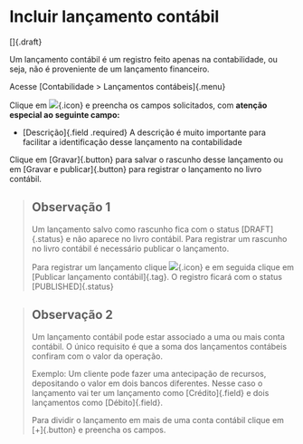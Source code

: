 # Incluir lançamento contábil

[]{.draft}

Um lançamento contábil é um registro feito apenas na contabilidade, ou seja, não é proveniente de um lançamento financeiro.

Acesse [Contabilidade > Lançamentos contábeis]{.menu}

Clique em ![](https://static.zenerp.app.br/icons/action-create.svg){.icon} e preencha os campos solicitados, com **atenção especial ao seguinte campo:**

* [Descrição]{.field .required} A descrição é muito importante para facilitar a identificação desse lançamento na contabilidade

Clique em [Gravar]{.button} para salvar o rascunho desse lançamento ou em [Gravar e publicar]{.button} para registrar o lançamento no livro contábil.

>## Observação 1
>
> Um lançamento salvo como rascunho fica com o status [DRAFT]{.status} e não aparece no livro contábil. Para registrar um rascunho no livro contábil é necessário publicar o lançamento.
>
> Para registrar um lançamento clique ![](https://static.zenerp.app.br/icons/action-forward.svg){.icon} e em seguida clique em [Publicar lançamento contábil]{.tag}. O registro ficará com o status [PUBLISHED]{.status}

>## Observação 2
>
> Um lançamento contábil pode estar associado a uma ou mais conta contábil. O único requisito é que a soma dos lançamentos contábeis confiram com o valor da operação.
>
> Exemplo: Um cliente pode fazer uma antecipação de recursos, depositando o valor em dois bancos diferentes. Nesse caso o lançamento vai ter um lançamento como [Crédito]{.field} e dois lançamentos como [Débito]{.field}.
>
>Para dividir o lançamento em mais de uma conta contábil clique em [+]{.button} e preencha os campos.
